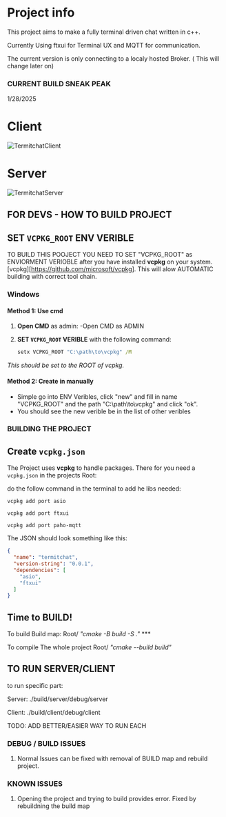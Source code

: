 # Project info
This project aims to make a fully terminal driven chat written in c++.

Currently Using ftxui for Terminal UX and MQTT for communication.

The current version is only connecting to a localy hosted Broker. ( This will change later on)

### CURRENT BUILD SNEAK PEAK

1/28/2025

# Client
![TermitchatClient](https://github.com/user-attachments/assets/c5db6be6-393d-41fd-a5be-7451cc089a17)

# Server
![TermitchatServer](https://github.com/user-attachments/assets/855b391c-6447-47e3-8ced-69695dc63c8b)

## FOR DEVS - HOW TO BUILD PROJECT

## SET `VCPKG_ROOT` ENV VERIBLE

TO BUILD THIS POOJECT YOU NEED TO SET "VCPKG_ROOT" as ENVIORMENT VERIOBLE after you have installed **vcpkg** on your system. [vcpkg][https://github.com/microsoft/vcpkg]. This will alow AUTOMATIC building with correct tool chain.

### Windows

#### Method 1: Use cmd

1. **Open CMD** as admin:
   -Open CMD as ADMIN

3. **SET `VCPKG_ROOT` VERIBLE** with the following command:

   ```cmd
   setx VCPKG_ROOT "C:\path\to\vcpkg" /M

*This should be set to the ROOT of vcpkg.*

#### Method 2: Create in manually
- Simple go into ENV Veribles, click "new" and fill in name "VCPKG_ROOT" and the path "C:\path\to\vcpkg" and click "ok".
- You should see the new verible be in the list of other veribles

### BUILDING THE PROJECT

## Create `vcpkg.json` 

The Project uses **vcpkg** to handle packages. There for you need a `vcpkg.json` in the projects Root:

do the follow command in the terminal to add he libs needed: 

```vcpkg add port asio```

```vcpkg add port ftxui```

```vcpkg add port paho-mqtt```

The JSON should look something like this:

```json
{
  "name": "termitchat",
  "version-string": "0.0.1",
  "dependencies": [
    "asio",
    "ftxui"
  ]
}
```

## Time to BUILD!

To build Build map: Root/ *"cmake -B build -S ."*   ***

To compile The whole project Root/ *"cmake --build build"*

## TO RUN SERVER/CLIENT

to run specific part: 

Server: ./build/server/debug/server

Client: ./build/client/debug/client

TODO: ADD BETTER/EASIER WAY TO RUN EACH

### DEBUG / BUILD ISSUES

1. Normal Issues can be fixed with removal of BUILD map and rebuild project.


### KNOWN ISSUES
1. Opening the project and trying to build provides error. Fixed by rebuildning the build map
